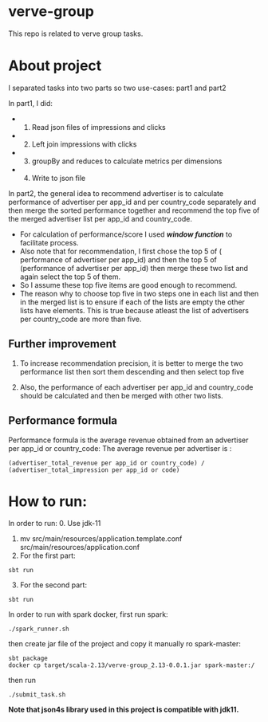 # verve-group
This repo is related to verve group tasks. 
# About project
I separated tasks into two parts so two use-cases: part1 and part2

In part1, I did:

* 1. Read json files of impressions and clicks
* 2. Left join impressions with clicks
* 3. groupBy and reduces to calculate metrics per dimensions
* 4. Write to json file

In part2, the general idea to recommend advertiser is to calculate performance of advertiser per app_id and per country_code
separately and then merge the sorted performance together and recommend the top five of the merged advertiser list
per app_id and country_code. 
* For calculation of performance/score I used _**window function**_ to facilitate process.
* Also note that for recommendation, I first chose the top 5 of ( performance of advertiser per app_id) and then the top 5 of
(performance of advertiser per app_id) then merge these two list and again select the top 5 of them.
* So I assume these top five items are good enough to recommend.
* The reason why to choose top five in two steps one in each list and then in the merged list 
is to ensure if each of the lists are empty the other lists have elements. This is true because atleast 
the list of advertisers per country_code are more than five.

## Further improvement 

1. To increase recommendation precision, it is better to merge the two performance list then sort them descending and then select top five

2. Also, the performance of each advertiser per app_id and country_code should be calculated and then be merged with other two lists.

## Performance formula
Performance formula is the average revenue obtained from an advertiser per app_id or country_code:
The average revenue per advertiser is : 
```
(advertiser_total_revenue per app_id or country_code) / (advertiser_total_impression per app_id or code)
```


# How to run: 
In order to run:
0. Use jdk-11
1. mv src/main/resources/application.template.conf src/main/resources/application.conf
2. For the first part: 
```shell
sbt run
```
3. For the second part:
```shell
sbt run
```

In order to run with spark docker, first run spark:
```shell
./spark_runner.sh

```
then create jar file of the project and copy it manually ro spark-master:
```shell
sbt package
docker cp target/scala-2.13/verve-group_2.13-0.0.1.jar spark-master:/
```
then run 
```shell
./submit_task.sh
```

**Note that json4s library used in this project is compatible with jdk11.**

